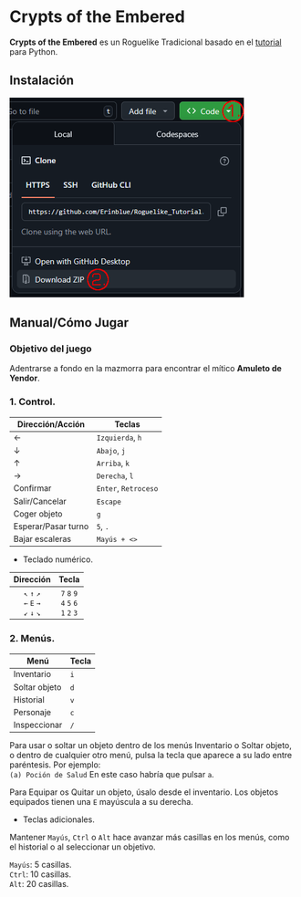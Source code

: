 # Crypts of the Embered

**Crypts of the Embered** es un Roguelike Tradicional basado en el [tutorial](https://rogueliketutorials.com/tutorials/tcod/v2/) para Python.

## Instalación
![How to install](resources/how_to_install.png)

## Manual/Cómo Jugar

### Objetivo del juego
Adentrarse a fondo en la mazmorra para encontrar el mítico **Amuleto de Yendor**.

### 1. Control.

| Dirección/Acción | Teclas |
| --- | --- |
| ← | `Izquierda`, `h` |
| ↓ | `Abajo`, `j` |
| ↑ | `Arriba`, `k` |
| → | `Derecha`, `l` |
| Confirmar | `Enter`, `Retroceso` |
| Salir/Cancelar | `Escape` |
| Coger objeto | `g` |
| Esperar/Pasar turno | `5`, `.` |
| Bajar escaleras | `Mayús + <>` |

* Teclado numérico.

| Dirección | Tecla |
| :---: | :---: |
| `↖` `↑` `↗`<br>`←` `E` `→`<br>`↙` `↓` `↘` | `7` `8` `9`<br>`4` `5` `6`<br>`1` `2` `3` |

### 2. Menús.

| Menú | Tecla |
| --- | --- |
| Inventario | `i` |
| Soltar objeto | `d` |
| Historial | `v` |
| Personaje | `c` |
| Inspeccionar | `/` |

Para usar o soltar un objeto dentro de los menús Inventario o Soltar objeto, o dentro de cualquier otro menú, pulsa la tecla que aparece a su lado entre paréntesis. Por ejemplo:
<br>`(a) Poción de Salud` En este caso habría que pulsar `a`.

Para Equipar os Quitar un objeto, úsalo desde el inventario. Los objetos equipados tienen una `E` mayúscula a su derecha.

* Teclas adicionales.

Mantener `Mayús`, `Ctrl` o `Alt` hace avanzar más casillas en los menús, como el historial o al seleccionar un objetivo.

`Mayús`: 5 casillas.<br>
`Ctrl`: 10 casillas.<br>
`Alt`: 20 casillas.
